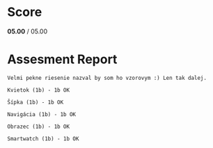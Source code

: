 # Score

**05.00** / 05.00

# Assesment Report

```
Velmi pekne riesenie nazval by som ho vzorovym :) Len tak dalej.

Kvietok (1b) - 1b OK

Šípka (1b) - 1b OK

Navigácia (1b) - 1b OK

Obrazec (1b) - 1b OK

Smartwatch (1b) - 1b OK
```